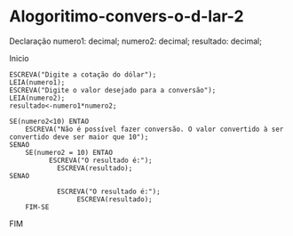 # Alogoritimo-convers-o-d-lar-2

Declaração
	numero1: decimal;
	numero2: decimal;
	resultado: decimal;

Inicio

	ESCREVA("Digite a cotação do dólar");
	LEIA(numero1);
	ESCREVA("Digite o valor desejado para a conversão");
	LEIA(numero2);
	resultado<-numero1*numero2;
	
	SE(numero2<10) ENTAO
		ESCREVA("Não é possível fazer conversão. O valor convertido à ser convertido deve ser maior que 10");
	SENAO
	  	SE(numero2 = 10) ENTAO
			  ESCREVA("O resultado é:");
		  		ESCREVA(resultado);
	SENAO
	
			    ESCREVA("O resultado é:");
		    		 ESCREVA(resultado);
		FIM-SE
		
FIM
